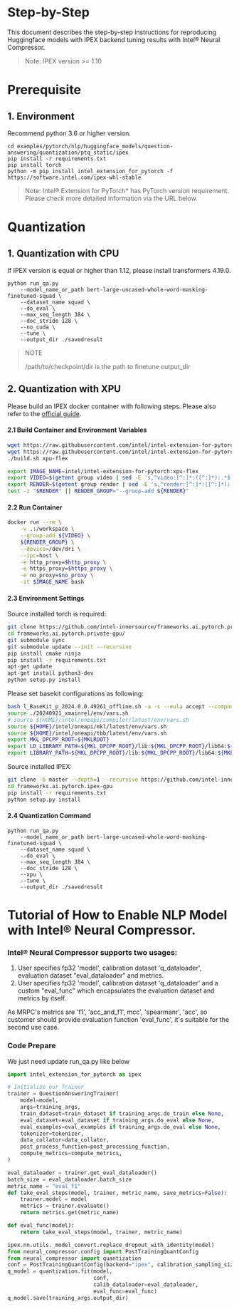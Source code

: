Step-by-Step
============
This document describes the step-by-step instructions for reproducing Huggingface models with IPEX backend tuning results with Intel® Neural Compressor.
> Note: IPEX version >= 1.10

# Prerequisite

## 1. Environment
Recommend python 3.6 or higher version.
```shell
cd examples/pytorch/nlp/huggingface_models/question-answering/quantization/ptq_static/ipex
pip install -r requirements.txt
pip install torch
python -m pip install intel_extension_for_pytorch -f https://software.intel.com/ipex-whl-stable
```
> Note: Intel® Extension for PyTorch* has PyTorch version requirement. Please check more detailed information via the URL below.

# Quantization

## 1. Quantization with CPU
If IPEX version is equal or higher than 1.12, please install transformers 4.19.0.
```shell
python run_qa.py 
    --model_name_or_path bert-large-uncased-whole-word-masking-finetuned-squad \
    --dataset_name squad \
    --do_eval \
    --max_seq_length 384 \
    --doc_stride 128 \
    --no_cuda \
    --tune \
    --output_dir ./savedresult
```
> NOTE
>
> /path/to/checkpoint/dir is the path to finetune output_dir

## 2. Quantization with XPU
Please build an IPEX docker container with following steps. Please also refer to the [official guide](https://github.com/intel/intel-extension-for-pytorch/tree/xpu-master/docker).
#### 2.1 Build Container and Environment Variables
```bash
wget https://raw.githubusercontent.com/intel/intel-extension-for-pytorch/xpu-master/docker/Dockerfile.xpu
wget https://raw.githubusercontent.com/intel/intel-extension-for-pytorch/xpu-master/docker/build.sh
./build.sh xpu-flex

export IMAGE_NAME=intel/intel-extension-for-pytorch:xpu-flex
export VIDEO=$(getent group video | sed -E 's,^video:[^:]*:([^:]*):.*$,\1,')
export RENDER=$(getent group render | sed -E 's,^render:[^:]*:([^:]*):.*$,\1,')
test -z "$RENDER" || RENDER_GROUP="--group-add ${RENDER}"
```

#### 2.2 Run Container
```bash
docker run --rm \
    -v .:/workspace \
    --group-add ${VIDEO} \
    ${RENDER_GROUP} \
    --device=/dev/dri \
    --ipc=host \
    -e http_proxy=$http_proxy \
    -e https_proxy=$https_proxy \
    -e no_proxy=$no_proxy \
    -it $IMAGE_NAME bash
```

#### 2.3 Environment Settings
Source installed torch is required:
```bash
git clone https://github.com/intel-innersource/frameworks.ai.pytorch.private-gpu.git --depth=1
cd frameworks.ai.pytorch.private-gpu/
git submodule sync
git submodule update --init --recursive
pip install cmake ninja
pip install -r requirements.txt
apt-get update
apt-get install python3-dev
python setup.py install
```
Please set basekit configurations as following:
```bash
bash l_BaseKit_p_2024.0.0.49261_offline.sh -a -s --eula accept --components intel.oneapi.lin.tbb.devel:intel.oneapi.lin.ccl.devel:intel.oneapi.lin.mkl.devel:intel.oneapi.lin.dpcpp-cpp-compiler --install-dir ${HOME}/intel/oneapi
source ./20240921_xmainrel/env/vars.sh
# source ${HOME}/intel/oneapi/compiler/latest/env/vars.sh
source ${HOME}/intel/oneapi/mkl/latest/env/vars.sh
source ${HOME}/intel/oneapi/tbb/latest/env/vars.sh
export MKL_DPCPP_ROOT=${MKLROOT}
export LD_LIBRARY_PATH=${MKL_DPCPP_ROOT}/lib:${MKL_DPCPP_ROOT}/lib64:${MKL_DPCPP_ROOT}/lib/intel64:${LD_LIBRARY_PATH}
export LIBRARY_PATH=${MKL_DPCPP_ROOT}/lib:${MKL_DPCPP_ROOT}/lib64:${MKL_DPCPP_ROOT}/lib/intel64:$LIBRARY_PATH
```
Source installed IPEX:
```bash
git clone -b master --depth=1 --recursive https://github.com/intel-innersource/frameworks.ai.pytorch.ipex-gpu.git
cd frameworks.ai.pytorch.ipex-gpu
pip install -r requirements.txt
python setup.py install
```

#### 2.4 Quantization Command
```shell
python run_qa.py 
    --model_name_or_path bert-large-uncased-whole-word-masking-finetuned-squad \
    --dataset_name squad \
    --do_eval \
    --max_seq_length 384 \
    --doc_stride 128 \
    --xpu \
    --tune \
    --output_dir ./savedresult
```

# Tutorial of How to Enable NLP Model with Intel® Neural Compressor.
### Intel® Neural Compressor supports two usages:

1. User specifies fp32 'model', calibration dataset 'q_dataloader', evaluation dataset "eval_dataloader" and metrics.
2. User specifies fp32 'model', calibration dataset 'q_dataloader' and a custom "eval_func" which encapsulates the evaluation dataset and metrics by itself.

As MRPC's metrics are 'f1', 'acc_and_f1', mcc', 'spearmanr', 'acc', so customer should provide evaluation function 'eval_func', it's suitable for the second use case.

### Code Prepare

We just need update run_qa.py like below

```python
import intel_extension_for_pytorch as ipex

# Initialize our Trainer
trainer = QuestionAnsweringTrainer(
    model=model,
    args=training_args,
    train_dataset=train_dataset if training_args.do_train else None,
    eval_dataset=eval_dataset if training_args.do_eval else None,
    eval_examples=eval_examples if training_args.do_eval else None,
    tokenizer=tokenizer,
    data_collator=data_collator,
    post_process_function=post_processing_function,
    compute_metrics=compute_metrics,
)

eval_dataloader = trainer.get_eval_dataloader()
batch_size = eval_dataloader.batch_size
metric_name = "eval_f1"
def take_eval_steps(model, trainer, metric_name, save_metrics=False):
    trainer.model = model
    metrics = trainer.evaluate()
    return metrics.get(metric_name)

def eval_func(model):
    return take_eval_steps(model, trainer, metric_name)

ipex.nn.utils._model_convert.replace_dropout_with_identity(model)
from neural_compressor.config import PostTrainingQuantConfig
from neural_compressor import quantization
conf = PostTrainingQuantConfig(backend="ipex", calibration_sampling_size=800)
q_model = quantization.fit(model,
                           conf,
                           calib_dataloader=eval_dataloader,
                           eval_func=eval_func)
q_model.save(training_args.output_dir)
```


